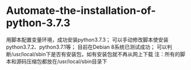 # Automate-the-installation-of-python-3.7.3
用脚本配置变量环境，成功安装python3.7.3；
可以手动修改脚本使安装python3.7.2、python3.7.1等；
目前在Debian 8系统已测试成功；
可以判断/usr/local/sbin下是否有安装包，如有安装包就不再从网上下载
注：所有的脚本和源码压缩包都放在/usr/local/sbin目录下
